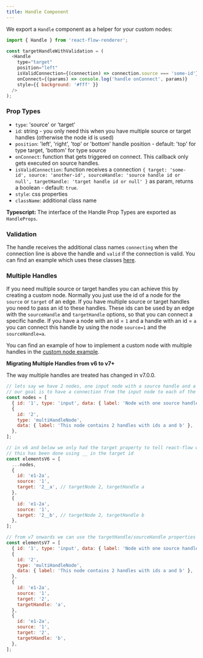 ```yaml
---
title: Handle Component
---
```


We export a `Handle` component as a helper for your custom nodes:

```javascript
import { Handle } from 'react-flow-renderer';

const targetHandleWithValidation = (
  <Handle
    type="target"
    position="left"
    isValidConnection={(connection) => connection.source === 'some-id'}
    onConnect={(params) => console.log('handle onConnect', params)}
    style={{ background: '#fff' }}
  />
);
```

### Prop Types

- `type`: 'source' or 'target'
- `id`: string - you only need this when you have multiple source or target handles (otherwise the node id is used)
- `position`: 'left', 'right', 'top' or 'bottom' handle position - default: 'top' for type target, 'bottom' for type source
- `onConnect`: function that gets triggered on connect. This callback only gets executed on source handles.
- `isValidConnection`: function receives a connection `{ target: 'some-id', source: 'another-id', sourceHandle: 'source handle id or null', targetHandle: 'target handle id or null' }` as param, returns a boolean - default: `true`.
- `style`: css properties
- `className`: additional class name

**Typescript:** The interface of the Handle Prop Types are exported as `HandleProps`.

### Validation

The handle receives the additional class names `connecting` when the connection line is above the handle and `valid` if the connection is valid. You can find an example which uses these classes [here](/examples/validation/).

### Multiple Handles

If you need multiple source or target handles you can achieve this by creating a custom node. Normally you just use the id of a node for the `source` or `target` of an edge. If you have multiple source or target handles you need to pass an id to these handles. These ids can be used by an edge with the `sourceHandle` and `targetHandle` options, so that you can connect a specific handle. If you have a node with an id = `1` and a handle with an id = `a` you can connect this handle by using the node `source=1` and the `sourceHandle=a`.

You can find an example of how to implement a custom node with multiple handles in the [custom node example](/examples/custom-node/).

**Migrating Multiple Handles from v6 to v7+**

The way multiple handles are treated has changed in v7.0.0.

```javascript
// lets say we have 2 nodes, one input node with a source handle and a custom node with two target handles which have the ids a and b
// our goal is to have a connection from the input node to each of the target handles of the custom node
const nodes = [
  { id: '1', type: 'input', data: { label: 'Node with one source handle' } },
  {
    id: '2',
    type: 'multiHandleNode',
    data: { label: 'This node contains 2 handles with ids a and b' },
  },
];

// in v6 and below we only had the target property to tell react-flow which handle is connected
// this has been done using __ in the target id
const elementsV6 = [
  ...nodes,
  {
    id: 'e1-2a',
    source: '1',
    target: '2__a', // targetNode 2, targetHandle a
  },
  {
    id: 'e1-2a',
    source: '1',
    target: '2__b', // targetNode 2, targetHandle b
  },
];

// from v7 onwards we can use the targetHandle/sourceHandle properties to define which handle the edge is connecting exactly
const elementsV7 = [
  { id: '1', type: 'input', data: { label: 'Node with one source handle' } },
  {
    id: '2',
    type: 'multiHandleNode',
    data: { label: 'This node contains 2 handles with ids a and b' },
  },
  {
    id: 'e1-2a',
    source: '1',
    target: '2',
    targetHandle: 'a',
  },
  {
    id: 'e1-2a',
    source: '1',
    target: '2',
    targetHandle: 'b',
  },
];
```
